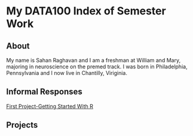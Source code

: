 # My DATA100 Index of Semester Work

## About

My name is Sahan Raghavan and I am a freshman at William and Mary, majoring in neuroscience on the premed track. I was born in Philadelphia, Pennsylvania and I now live in Chantilly, Viriginia.

## Informal Responses

[First Project-Getting Started With R](https://sahan-r.github.io/data100/GettingStartedWithR.html)

## Projects
